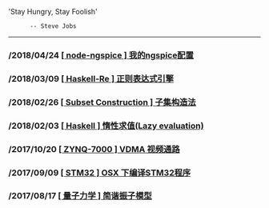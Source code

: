 
'Stay Hungry, Stay Foolish'

          -- Steve Jobs
-----------

### /2018/04/24 [\[ node-ngspice \] 我的ngspice配置](/blogs/node-ngspice/)
### /2018/03/09 [\[ Haskell-Re \] 正则表达式引擎](/blogs/haskell-re/)
### /2018/02/26 [\[ Subset Construction \] 子集构造法](/blogs/subset-construction/)
### /2018/02/03 [\[ Haskell \] 惰性求值(Lazy evaluation)](/blogs/haskell-lazy-evaluation/)
### /2017/10/20 [\[ ZYNQ-7000 \] VDMA 视频通路](/blogs/zynq-7000-VDMA/)
### /2017/09/09 [\[ STM32 \] OSX 下编译STM32程序](/blogs/build-stm32-programme-on-macos/)
### /2017/08/17 [\[ 量子力学 \] 简谐振子模型](/blogs/quantum-harmonic-oscillator/)
